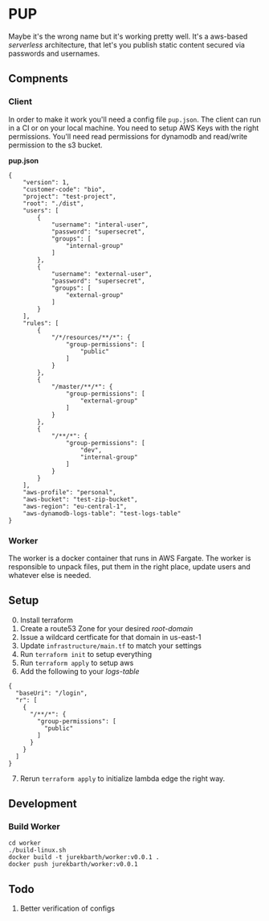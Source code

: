 # PUP
Maybe it's the wrong name but it's working pretty well. It's a aws-based *serverless* architecture, that let's you publish static content secured via passwords and usernames.

## Compnents
### Client
In order to make it work you'll need a config file `pup.json`. The client can run in a CI or on your local machine. You need to setup AWS Keys with the right permissions. You'll need read permissions for dynamodb and read/write permission to the s3 bucket.

**pup.json**
```
{
	"version": 1,
	"customer-code": "bio",
	"project": "test-project",
	"root": "./dist",
	"users": [
		{
			"username": "interal-user",
			"password": "supersecret",
			"groups": [
				"internal-group"
			]
		},
		{
			"username": "external-user",
			"password": "supersecret",
			"groups": [
				"external-group"
			]
		}
	],
	"rules": [
		{
			"/*/resources/**/*": {
				"group-permissions": [
					"public"
				]
			}
		},
		{
			"/master/**/*": {
				"group-permissions": [
					"external-group"
				]
			}
		},
		{
			"/**/*": {
				"group-permissions": [
					"dev",
					"internal-group"
				]
			}
		}
	],
	"aws-profile": "personal",
	"aws-bucket": "test-zip-bucket",
	"aws-region": "eu-central-1",
	"aws-dynamodb-logs-table": "test-logs-table"
}
```


### Worker
The worker is a docker container that runs in AWS Fargate. The worker is responsible to unpack files, put them in the right place, update users and whatever else is needed.

## Setup
0. Install terraform
1. Create a route53 Zone for your desired *root-domain*
2. Issue a wildcard certficate for that domain in us-east-1
3. Update `infrastructure/main.tf` to match your settings
4. Run `terraform init` to setup everything
5. Run `terraform apply` to setup aws
6. Add the following to your *logs-table*
```
{
  "baseUri": "/login",
  "r": [
    {
      "/**/*": {
        "group-permissions": [
          "public"
        ]
      }
    }
  ]
}
```
7. Rerun `terraform apply` to initialize lambda edge the right way.


## Development
### Build Worker
```
cd worker
./build-linux.sh
docker build -t jurekbarth/worker:v0.0.1 .
docker push jurekbarth/worker:v0.0.1
```


## Todo
1. Better verification of configs

